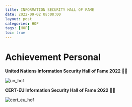 ```yaml
---
title: INFORMATION SECURITY HALL OF FAME
date: 2022-09-02 08:00:00 
layout: post
categories: HOF
tags: [HOF]
toc: true
---
```

# Achievement Personal
**United Nations Information Security Hall of Fame 2022** 🌟🥳

![un_hof](https://user-images.githubusercontent.com/79050415/188348087-a670b1f8-bc79-41fc-923b-175b6893aa6c.png)

**CERT-EU Information Security Hall of Fame 2022** 🌟🥳

![cert_eu_hof](https://user-images.githubusercontent.com/79050415/188348945-a6869d37-7680-49d3-bdae-a6a24929e20b.png)

